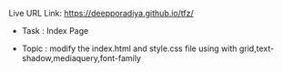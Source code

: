 Live URL Link: https://deepporadiya.github.io/tfz/

- Task : Index Page

- Topic : modify the index.html and style.css file using with grid,text-shadow,mediaquery,font-family
